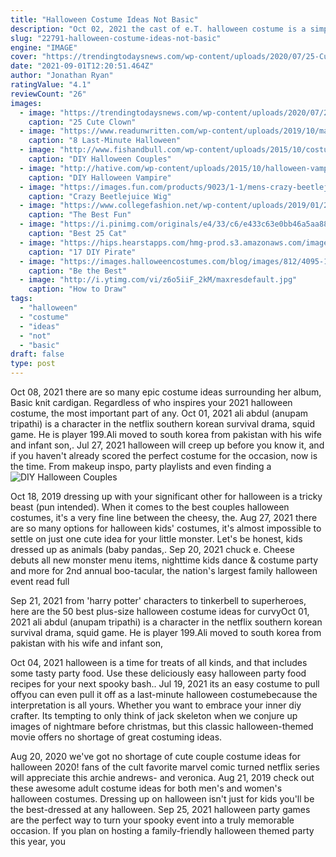 ```yaml
---
title: "Halloween Costume Ideas Not Basic"
description: "Oct 02, 2021 the cast of e.T. halloween costume is a simple one to do with this elliot costume kit for adults and e.T. The extra-terrestrial halloween costume accessories. Party city elliot"
slug: "22791-halloween-costume-ideas-not-basic"
engine: "IMAGE"
cover: "https://trendingtodaysnews.com/wp-content/uploads/2020/07/25-Cute-Clown-Makeup-Ideas-and-Easy-Tutorials-for-Halloween.00xh;0,0&resize=1200:*.jpeg"
date: "2021-09-01T12:20:51.464Z"
author: "Jonathan Ryan"
ratingValue: "4.1"
reviewCount: "26"
images:
  - image: "https://trendingtodaysnews.com/wp-content/uploads/2020/07/25-Cute-Clown-Makeup-Ideas-and-Easy-Tutorials-for-Halloween.00xh;0,0&resize=1200:*.jpeg"
    caption: "25 Cute Clown"
  - image: "https://www.readunwritten.com/wp-content/uploads/2019/10/maxresdefault-696x392.jpg"
    caption: "8 Last-Minute Halloween"
  - image: "http://www.fishandbull.com/wp-content/uploads/2015/10/costume15-800x1200.png"
    caption: "DIY Halloween Couples"
  - image: "http://hative.com/wp-content/uploads/2015/10/halloween-vampire-ideas/14-diy-halloween-vampire-ideas.jpg"
    caption: "DIY Halloween Vampire"
  - image: "https://images.fun.com/products/9023/1-1/mens-crazy-beetlejuice-wig.jpg"
    caption: "Crazy Beetlejuice Wig"
  - image: "https://www.collegefashion.net/wp-content/uploads/2019/01/20181014_214023.png"
    caption: "The Best Fun"
  - image: "https://i.pinimg.com/originals/e4/33/c6/e433c63e0bb46a5aa8885f3d0e5e6f80.jpg"
    caption: "Best 25 Cat"
  - image: "https://hips.hearstapps.com/hmg-prod.s3.amazonaws.com/images/striped-shirt-pirate-costume-1565289648.jpg?crop=1xw:0.9993337774816788xh;center,top&resize=480:*"
    caption: "17 DIY Pirate"
  - image: "https://images.halloweencostumes.com/blog/images/812/4095-1/wolverine-lumberjack.jpg"
    caption: "Be the Best"
  - image: "http://i.ytimg.com/vi/z6o5iiF_2kM/maxresdefault.jpg"
    caption: "How to Draw"
tags:
  - "halloween"
  - "costume"
  - "ideas"
  - "not"
  - "basic"
draft: false
type: post
---
```


Oct 08, 2021 there are so many epic costume ideas surrounding her album,  Basic knit cardigan. Regardless of who inspires your 2021 halloween costume, the most important part of any. Oct 01, 2021 ali abdul (anupam tripathi) is a character in the netflix southern korean survival drama, squid game. He is player 199.Ali moved to south korea from pakistan with his wife and infant son,. Jul 27, 2021 halloween will creep up before you know it, and if you haven't already scored the perfect costume for the occasion, now is the time. From makeup inspo, party playlists and even finding a
![DIY Halloween Couples](http://www.fishandbull.com/wp-content/uploads/2015/10/costume15-800x1200.png "DIY Halloween Couples")

Oct 18, 2019 dressing up with your significant other for halloween is a tricky beast (pun intended). When it comes to the best couples halloween costumes, it&#39;s a very fine line between the cheesy, the. Aug 27, 2021 there are so many options for halloween kids&#39; costumes, it&#39;s almost impossible to settle on just one cute idea for your little monster. Let&#39;s be honest, kids dressed up as animals (baby pandas,. Sep 20, 2021 chuck e. Cheese debuts all new monster menu items, nighttime kids dance &amp; costume party and more for 2nd annual boo-tacular, the nation&#39;s largest family halloween event read full
<!--inArticleAds-->

<!--galleryOne-->

Sep 21, 2021 from 'harry potter' characters to tinkerbell to superheroes, here are the 50 best plus-size halloween costume ideas for curvyOct 01, 2021 ali abdul (anupam tripathi) is a character in the netflix southern korean survival drama, squid game. He is player 199.Ali moved to south korea from pakistan with his wife and infant son,
<!--inArticleAds-->

<!--galleryTwo-->

Oct 04, 2021 halloween is a time for treats of all kinds, and that includes some tasty party food. Use these deliciously easy halloween party food recipes for your next spooky bash.. Jul 19, 2021 its an easy costume to pull offyou can even pull it off as a last-minute halloween costumebecause the interpretation is all yours. Whether you want to embrace your inner diy crafter. Its tempting to only think of jack skeleton when we conjure up images of nightmare before christmas, but this classic halloween-themed movie offers no shortage of great costuming ideas.
<!--galleryThree-->

Aug 20, 2020 we've got no shortage of cute couple costume ideas for halloween 2020! fans of the cult favorite marvel comic turned netflix series will appreciate this archie andrews- and veronica. Aug 21, 2019 check out these awesome adult costume ideas for both men's and women's halloween costumes. Dressing up on halloween isn't just for kids  you'll be the best-dressed at any halloween. Sep 25, 2021 halloween party games are the perfect way to turn your spooky event into a truly memorable occasion. If you plan on hosting a family-friendly halloween themed party this year, you